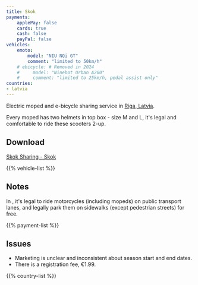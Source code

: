 ```yaml
---
title: Skok
payments:
    applePay: false
    cards: true
    cash: false
    payPal: false
vehicles:
    emoto:
        model: "NIU NQi GT"
        comment: "limited to 50km/h"
    # ebicycle: # Removed in 2024
    #     model: "Ninebot Urban A200"
    #     comment: "limited to 25km/h, pedal assist only"
countries:
- latvia
---
```


Electric moped and e-bicycle sharing service in [Riga, Latvia](/countries/latvia#riga).

Every moped has two helmets in top box - size M and L, it's legal and comfortable to ride these scooters 2-up.

## Download

[Skok Sharing - Skok](https://skoksharing.com/)

{{% vehicle-list %}}

## Notes

In [](/countries/latvia#motorcycling), it's legal to ride motorcycles (including mopeds) on public transport lanes, and legally park them on sidewalks (except pedestrian streets) for free.

{{% payment-list %}}

## Issues

- Marketing is unclear and inconsistent about season start and end dates.
- There is a registration fee, €1.99.

{{% country-list %}}
